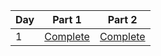 | Day  | Part 1 | Part 2 |
| ------------- | ------------- | ------------- |
| 1  | [Complete]() | [Complete]()  |